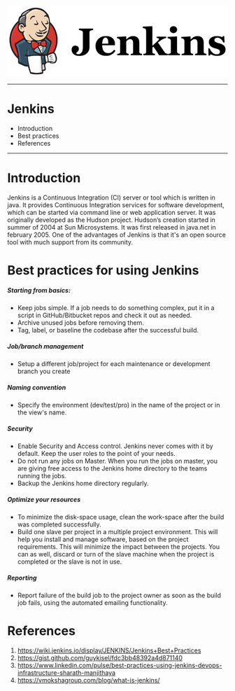 
![Jenkins](static/jenkins.png)

---
# Jenkins

* Introduction
* Best practices
* References


---
#  Introduction
Jenkins is a Continuous Integration (CI) server or tool which is written in java. It provides Continuous Integration services for software development, which can be started via command line or web application server. It was originally developed as the Hudson project. Hudson’s creation started in summer of 2004 at Sun Microsystems. It was first released in java.net in february 2005. One of the advantages of Jenkins is that it's an open source tool with much support from its community.

# Best practices for using Jenkins

##### Starting from basics:
* Keep jobs simple. If a job needs to do something complex, put it in a script in GitHub/Bitbucket repos and check it out as needed.
* Archive unused jobs before removing them.
* Tag, label, or baseline the codebase after the successful build.

##### Job/branch management
* Setup a different job/project for each maintenance or development branch you create

##### Naming convention
* Specify the environment (dev/test/pro) in the name of the project or in the view's name.

##### Security
* Enable Security and Access control. Jenkins never comes with it by default. Keep the user roles to the point of your needs.
* Do not run any jobs on Master. When you run the jobs on master, you are giving free access to the Jenkins home directory to the teams running the jobs.
* Backup the Jenkins home directory regularly.

##### Optimize your resources
* To minimize the disk-space usage, clean the work-space after the build was completed successfully.
* Build one slave per project in a multiple project environment. This will help you install and manage software, based on the project requirements. This will minimize the impact between the projects. You can as well, discard or turn of the slave machine when the project is completed or the slave is not in use.

##### Reporting
* Report failure of the build job to the project owner as soon as the build job fails, using the automated emailing functionality.

# References
1. https://wiki.jenkins.io/display/JENKINS/Jenkins+Best+Practices
2. https://gist.github.com/guykisel/fdc3bb48392a4d871140
3. https://www.linkedin.com/pulse/best-practices-using-jenkins-devops-infrastructure-sharath-manjithaya
4. https://vmokshagroup.com/blog/what-is-jenkins/


